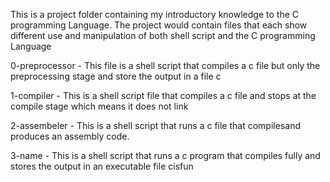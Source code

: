This is a project folder containing my introductory knowledge to the C programming Language.
The project would contain files that each show different use and manipulation of both shell script and the C programming Language

0-preprocessor - This file is a shell script that compiles a c file but only the preprocessing stage and store the output in a file c

1-compiler - This is a shell script file that compiles a c file and stops at the compile stage which means it does not link 

2-assembeler - This is a shell script that runs a c file that compilesand produces an assembly code.

3-name - This is a shell script that runs a c program that compiles fully and stores the output in an executable file cisfun
